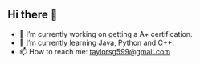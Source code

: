 ## Hi there 👋
- 🔭 I’m currently working on getting a A+ certification.
- 🌱 I’m currently learning Java, Python and C++.
- 📫 How to reach me: taylorsg599@gmail.com
<!--
**staylor012/staylor012** is a ✨ _special_ ✨ repository because its `README.md` (this file) appears on your GitHub profile.

Here are some ideas to get you started:

- 🔭 I’m currently working on ...
- 🌱 I’m currently learning ...
- 👯 I’m looking to collaborate on ...
- 🤔 I’m looking for help with ...
- 💬 Ask me about ...
- 📫 How to reach me: ...
- 😄 Pronouns: ...
- ⚡ Fun fact: ...
-->
